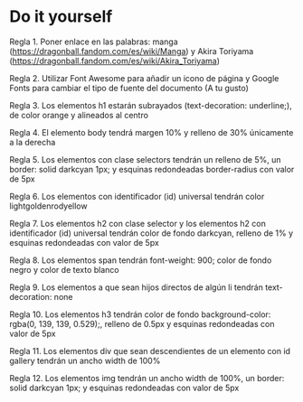 # Do it yourself

Regla 1. Poner enlace en las palabras: manga (https://dragonball.fandom.com/es/wiki/Manga) y Akira Toriyama (https://dragonball.fandom.com/es/wiki/Akira_Toriyama)

Regla 2. Utilizar Font Awesome para añadir un icono de página y Google Fonts para cambiar el tipo de fuente del documento (A tu gusto)

Regla 3. Los elementos h1 estarán subrayados (text-decoration: underline;), de color orange y alineados al centro

Regla 4. El elemento body tendrá margen 10% y relleno de 30% únicamente a la derecha

Regla 5. Los elementos con clase selectors tendrán un relleno de 5%, un border: solid darkcyan 1px; y esquinas redondeadas border-radius con valor de 5px

Regla 6. Los elementos con identificador (id) universal tendrán color lightgoldenrodyellow

Regla 7. Los elementos h2 con clase selector y los elementos h2 con identificador (id) universal tendrán color de fondo darkcyan, relleno de 1% y esquinas redondeadas con valor de 5px

Regla 8. Los elementos span tendrán font-weight: 900; color de fondo negro y color de texto blanco

Regla 9. Los elementos a que sean hijos directos de algún li tendrán text-decoration: none

Regla 10. Los elementos h3 tendrán color de fondo background-color: rgba(0, 139, 139, 0.529);, relleno de 0.5px y esquinas redondeadas con valor de 5px

Regla 11. Los elementos div que sean descendientes de un elemento con id gallery tendrán un ancho width de 100%

Regla 12. Los elementos img tendrán un ancho width de 100%, un border: solid darkcyan 1px; y esquinas redondeadas con valor de 5px
